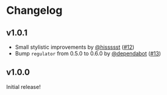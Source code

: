 # Changelog

## v1.0.1

* Small stylistic improvements by [@hissssst](https://github.com/hissssst) ([#12](https://github.com/seancribbs/hardhat/pull/12))
* Bump `regulator` from 0.5.0 to 0.6.0 by [@dependabot](https://github.com/dependabot) ([#13](https://github.com/seancribbs/hardhat/pull/13))

## v1.0.0

Initial release!
